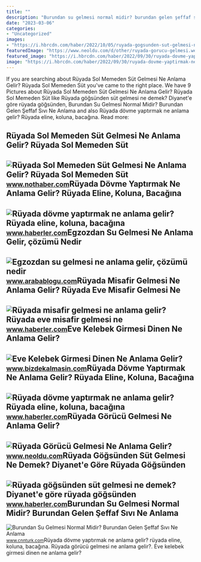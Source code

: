 ```yaml
---
title: ""
description: "Burundan su gelmesi normal midir? burundan gelen şeffaf sıvı ne anlama"
date: "2023-03-06"
categories:
- "Uncategorized"
images:
- "https://i.hbrcdn.com/haber/2022/10/05/ruyada-gogsunden-sut-gelmesi-ne-anlama-gelir-15335330_6420_amp.jpg"
featuredImage: "https://www.neoldu.com/d/other/ruyada-gorucu-gelmesi.webp"
featured_image: "https://i.hbrcdn.com/haber/2022/09/30/ruyada-dovme-yaptirmak-ne-anlama-gelir-ruyada-15321341_8788_m.jpg"
image: "https://i.hbrcdn.com/haber/2022/09/30/ruyada-dovme-yaptirmak-ne-anlama-gelir-ruyada-15321341_8788_m.jpg"
---
```


If you are searching about Rüyada Sol Memeden Süt Gelmesi Ne Anlama Gelir? Rüyada Sol Memeden Süt you've came to the right place. We have 9 Pictures about Rüyada Sol Memeden Süt Gelmesi Ne Anlama Gelir? Rüyada Sol Memeden Süt like Rüyada göğsünden süt gelmesi ne demek? Diyanet'e göre rüyada göğsünden, Burundan Su Gelmesi Normal Midir? Burundan Gelen Şeffaf Sıvı Ne Anlama and also Rüyada dövme yaptırmak ne anlama gelir? Rüyada eline, koluna, bacağına. Read more:

Rüyada Sol Memeden Süt Gelmesi Ne Anlama Gelir? Rüyada Sol Memeden Süt
----------------------------------------------------------------------

 ![Rüyada Sol Memeden Süt Gelmesi Ne Anlama Gelir? Rüyada Sol Memeden Süt](https://i.nothaber.com/storage/files/images/2021/11/04/ruyada-sol-memeden-sut-gelmesi-ne-anlama-gelir-61838fb808207.jpg) <small>www.nothaber.com</small>Rüyada Dövme Yaptırmak Ne Anlama Gelir? Rüyada Eline, Koluna, Bacağına
----------------------------------------------------------------------

 ![Rüyada dövme yaptırmak ne anlama gelir? Rüyada eline, koluna, bacağına](https://i.hbrcdn.com/haber/2022/09/30/ruyada-dovme-yaptirmak-ne-anlama-gelir-ruyada-15321341_8788_m.jpg) <small>www.haberler.com</small>Egzozdan Su Gelmesi Ne Anlama Gelir, çözümü Nedir
-------------------------------------------------

 ![Egzozdan su gelmesi ne anlama gelir, çözümü nedir](https://www.arabablogu.com/wp-content/uploads/2021/10/egzozdan-su-gelmesi.jpg) <small>www.arabablogu.com</small>Rüyada Misafir Gelmesi Ne Anlama Gelir? Rüyada Eve Misafir Gelmesi Ne
---------------------------------------------------------------------

 ![Rüyada misafir gelmesi ne anlama gelir? Rüyada eve misafir gelmesi ne](https://i.hbrcdn.com/haber/2022/10/05/ruyada-misafir-gelmesi-ne-anlama-gelir-ruyada-15335862_4634_m.jpg) <small>www.haberler.com</small>Eve Kelebek Girmesi Dinen Ne Anlama Gelir?
------------------------------------------

 ![Eve Kelebek Girmesi Dinen Ne Anlama Gelir?](https://www.bizdekalmasin.com/wp-content/uploads/2023/03/Eve-Kelebek-Girmesi-Dinen-Ne-Anlama-Gelir-scaled.jpg) <small>www.bizdekalmasin.com</small>Rüyada Dövme Yaptırmak Ne Anlama Gelir? Rüyada Eline, Koluna, Bacağına
----------------------------------------------------------------------

 ![Rüyada dövme yaptırmak ne anlama gelir? Rüyada eline, koluna, bacağına](https://i.hbrcdn.com/haber/2022/09/30/ruyada-dovme-yaptirmak-ne-anlama-gelir-ruyada-15321341_8091_amp.jpg) <small>www.haberler.com</small>Rüyada Görücü Gelmesi Ne Anlama Gelir?
--------------------------------------

 ![Rüyada Görücü Gelmesi Ne Anlama Gelir?](https://www.neoldu.com/d/other/ruyada-gorucu-gelmesi.webp) <small>www.neoldu.com</small>Rüyada Göğsünden Süt Gelmesi Ne Demek? Diyanet'e Göre Rüyada Göğsünden
----------------------------------------------------------------------

 ![Rüyada göğsünden süt gelmesi ne demek? Diyanet'e göre rüyada göğsünden](https://i.hbrcdn.com/haber/2022/10/05/ruyada-gogsunden-sut-gelmesi-ne-anlama-gelir-15335330_6420_amp.jpg) <small>www.haberler.com</small>Burundan Su Gelmesi Normal Midir? Burundan Gelen Şeffaf Sıvı Ne Anlama
----------------------------------------------------------------------

 ![Burundan Su Gelmesi Normal Midir? Burundan Gelen Şeffaf Sıvı Ne Anlama](https://i.cnnturk.com/i/cnnturk/75/0x0/605283e2214ed804a47fe739.jpg) <small>www.cnnturk.com</small>Rüyada dövme yaptırmak ne anlama gelir? rüyada eline, koluna, bacağına. Rüyada görücü gelmesi ne anlama gelir?. Eve kelebek girmesi dinen ne anlama gelir?
